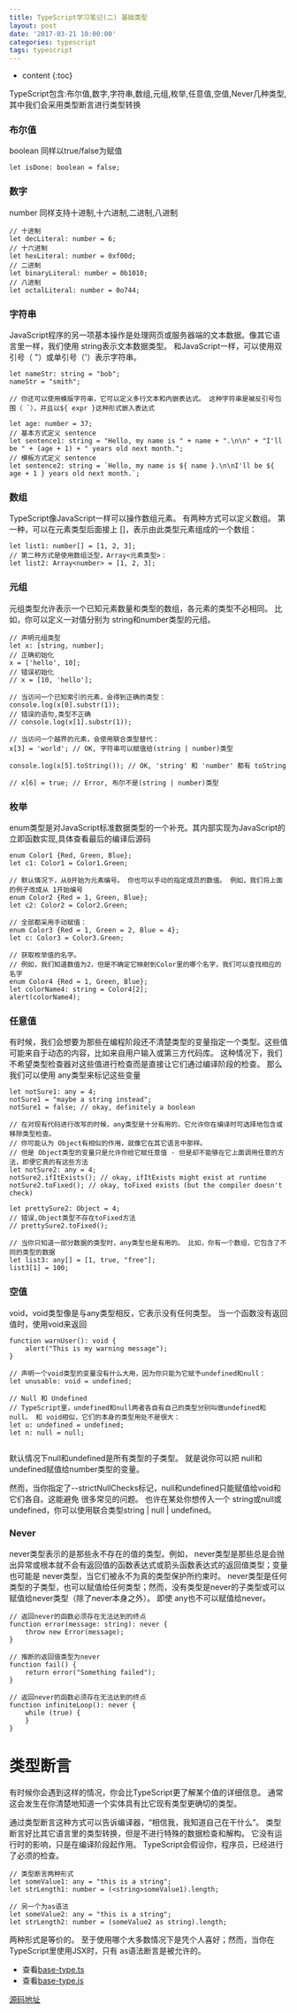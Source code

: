 ```yaml
---
title: TypeScript学习笔记(二) 基础类型
layout: post
date: '2017-03-21 10:00:00'
categories: typescript
tags: typescript
---
```


* content
{:toc}

TypeScript包含:布尔值,数字,字符串,数组,元组,枚举,任意值,空值,Never几种类型,其中我们会采用类型断言进行类型转换

### 布尔值

boolean 同样以true/false为赋值
```
let isDone: boolean = false;
```



### 数字

number 同样支持十进制,十六进制,二进制,八进制
```
// 十进制
let decLiteral: number = 6;
// 十六进制
let hexLiteral: number = 0xf00d;
// 二进制
let binaryLiteral: number = 0b1010;
// 八进制
let octalLiteral: number = 0o744;
```



### 字符串

JavaScript程序的另一项基本操作是处理网页或服务器端的文本数据。像其它语言里一样，我们使用 string表示文本数据类型。 和JavaScript一样，可以使用双引号（ "）或单引号（'）表示字符串。

```
let nameStr: string = "bob";
nameStr = "smith";

// 你还可以使用模版字符串，它可以定义多行文本和内嵌表达式。 这种字符串是被反引号包围（ `），并且以${ expr }这种形式嵌入表达式

let age: number = 37;
// 基本方式定义 sentence
let sentence1: string = "Hello, my name is " + name + ".\n\n" + "I'll be " + (age + 1) + " years old next month.";
// 模板方式定义 sentence
let sentence2: string = `Hello, my name is ${ name }.\n\nI'll be ${ age + 1 } years old next month.`;
```



### 数组

TypeScript像JavaScript一样可以操作数组元素。 有两种方式可以定义数组。 第一种，可以在元素类型后面接上 []，表示由此类型元素组成的一个数组：

```
let list1: number[] = [1, 2, 3];
// 第二种方式是使用数组泛型，Array<元素类型>：
let list2: Array<number> = [1, 2, 3];
```



### 元组

元组类型允许表示一个已知元素数量和类型的数组，各元素的类型不必相同。 比如，你可以定义一对值分别为 string和number类型的元组。

```
// 声明元组类型
let x: [string, number];
// 正确初始化
x = ['hello', 10];
// 错误初始化
// x = [10, 'hello'];

// 当访问一个已知索引的元素，会得到正确的类型：
console.log(x[0].substr(1));
// 错误的语句,类型不正确
// console.log(x[1].substr(1));

// 当访问一个越界的元素，会使用联合类型替代：
x[3] = 'world'; // OK, 字符串可以赋值给(string | number)类型

console.log(x[5].toString()); // OK, 'string' 和 'number' 都有 toString

// x[6] = true; // Error, 布尔不是(string | number)类型
```



### 枚举

enum类型是对JavaScript标准数据类型的一个补充。其内部实现为JavaScript的立即函数实现,具体查看最后的编译后源码

```
enum Color1 {Red, Green, Blue};
let c1: Color1 = Color1.Green;

// 默认情况下，从0开始为元素编号。 你也可以手动的指定成员的数值。 例如，我们将上面的例子改成从 1开始编号
enum Color2 {Red = 1, Green, Blue};
let c2: Color2 = Color2.Green;

// 全部都采用手动赋值：
enum Color3 {Red = 1, Green = 2, Blue = 4};
let c: Color3 = Color3.Green;

// 获取枚举值的名字。
// 例如，我们知道数值为2，但是不确定它映射到Color里的哪个名字，我们可以查找相应的名字
enum Color4 {Red = 1, Green, Blue};
let colorName4: string = Color4[2];
alert(colorName4);
```



### 任意值

有时候，我们会想要为那些在编程阶段还不清楚类型的变量指定一个类型。这些值可能来自于动态的内容，比如来自用户输入或第三方代码库。
这种情况下，我们不希望类型检查器对这些值进行检查而是直接让它们通过编译阶段的检查。 那么我们可以使用 any类型来标记这些变量

```
let notSure1: any = 4;
notSure1 = "maybe a string instead";
notSure1 = false; // okay, definitely a boolean

// 在对现有代码进行改写的时候，any类型是十分有用的，它允许你在编译时可选择地包含或移除类型检查。
// 你可能认为 Object有相似的作用，就像它在其它语言中那样。
// 但是 Object类型的变量只是允许你给它赋任意值 - 但是却不能够在它上面调用任意的方法，即便它真的有这些方法
let notSure2: any = 4;
notSure2.ifItExists(); // okay, ifItExists might exist at runtime
notSure2.toFixed(); // okay, toFixed exists (but the compiler doesn't check)

let prettySure2: Object = 4;
// 错误,Object类型不存在toFixed方法
// prettySure2.toFixed();

// 当你只知道一部分数据的类型时，any类型也是有用的。 比如，你有一个数组，它包含了不同的类型的数据
let list3: any[] = [1, true, "free"];
list3[1] = 100;
```



### 空值

void，void类型像是与any类型相反，它表示没有任何类型。 当一个函数没有返回值时，使用void来返回

```
function warnUser(): void {
    alert("This is my warning message");
}

// 声明一个void类型的变量没有什么大用，因为你只能为它赋予undefined和null：
let unusable: void = undefined;

// Null 和 Undefined
// TypeScript里，undefined和null两者各自有自己的类型分别叫做undefined和null。 和 void相似，它们的本身的类型用处不是很大：
let u: undefined = undefined;
let n: null = null;


```
默认情况下null和undefined是所有类型的子类型。 就是说你可以把 null和undefined赋值给number类型的变量。

然而，当你指定了--strictNullChecks标记，null和undefined只能赋值给void和它们各自。这能避免 很多常见的问题。
也许在某处你想传入一个 string或null或undefined，你可以使用联合类型string | null | undefined。




### Never

never类型表示的是那些永不存在的值的类型。例如， never类型是那些总是会抛出异常或根本就不会有返回值的函数表达式或箭头函数表达式的返回值类型；变量也可能是 never类型，当它们被永不为真的类型保护所约束时。
never类型是任何类型的子类型，也可以赋值给任何类型；然而，没有类型是never的子类型或可以赋值给never类型（除了never本身之外）。 即使 any也不可以赋值给never。
```
// 返回never的函数必须存在无法达到的终点
function error(message: string): never {
    throw new Error(message);
}

// 推断的返回值类型为never
function fail() {
    return error("Something failed");
}

// 返回never的函数必须存在无法达到的终点
function infiniteLoop(): never {
    while (true) {
    }
}
```



# 类型断言

有时候你会遇到这样的情况，你会比TypeScript更了解某个值的详细信息。 通常这会发生在你清楚地知道一个实体具有比它现有类型更确切的类型。

通过类型断言这种方式可以告诉编译器，“相信我，我知道自己在干什么”。
类型断言好比其它语言里的类型转换，但是不进行特殊的数据检查和解构。
它没有运行时的影响，只是在编译阶段起作用。 TypeScript会假设你，程序员，已经进行了必须的检查。

```
// 类型断言两种形式
let someValue1: any = "this is a string";
let strLength1: number = (<string>someValue1).length;

// 另一个为as语法
let someValue2: any = "this is a string";
let strLength2: number = (someValue2 as string).length;

```

两种形式是等价的。 至于使用哪个大多数情况下是凭个人喜好；然而，当你在TypeScript里使用JSX时，只有 as语法断言是被允许的。


+ 查看[base-type.ts](https://github.com/luamas/typescript-sample/blob/master/002/base-type.ts)
+ 查看[base-type.js](https://github.com/luamas/typescript-sample/blob/master/002/base-type.js)

[源码地址](https://github.com/luamas/typescript-sample)


